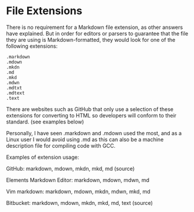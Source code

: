 # File Extensions
There is no requirement for a Markdown file extension, as other answers have explained. But in order for editors or parsers to guarantee that the file they are using is Markdown-formatted, they would look for one of the following extensions:

```text
.markdown
.mdown
.mkdn
.md
.mkd
.mdwn
.mdtxt
.mdtext
.text
```

There are websites such as GitHub that only use a selection of these extensions for converting to HTML so developers will conform to their standard. (see examples below)

Personally, I have seen .markdown and .mdown used the most, and as a Linux user I would avoid using .md as this can also be a machine description file for compiling code with GCC.

Examples of extension usage:

GitHub: markdown, mdown, mkdn, mkd, md (source)

Elements Markdown Editor: markdown, mdown, mdwn, md

Vim markdown: markdown, mdown, mkdn, mdwn, mkd, md

Bitbucket: markdown, mdown, mkdn, mkd, md, text (source)